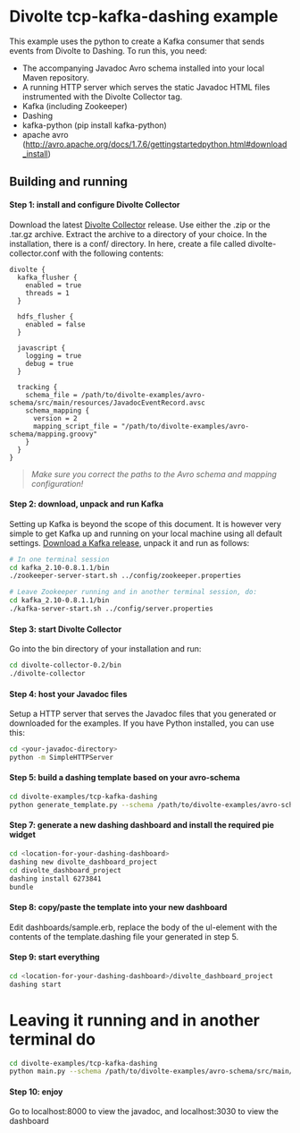 Divolte tcp-kafka-dashing example
==================================

This example uses the python to create a Kafka consumer that sends events from Divolte to Dashing. To run this, you need:
- The accompanying Javadoc Avro schema installed into your local Maven repository.
- A running HTTP server which serves the static Javadoc HTML files instrumented with the Divolte Collector tag.
- Kafka (including Zookeeper)
- Dashing
- kafka-python (pip install kafka-python)
- apache avro (http://avro.apache.org/docs/1.7.6/gettingstartedpython.html#download_install)

## Building and running

#### Step 1: install and configure Divolte Collector
Download the latest [Divolte Collector](https://github.com/divolte/divolte-collector) release. Use either the .zip or the .tar.gz archive. Extract the archive to a directory of your choice. In the installation, there is a conf/ directory. In here, create a file called divolte-collector.conf with the following contents:
```hocon
divolte {
  kafka_flusher {
    enabled = true
    threads = 1
  }

  hdfs_flusher {
    enabled = false
  }

  javascript {
    logging = true
    debug = true
  }

  tracking {
    schema_file = /path/to/divolte-examples/avro-schema/src/main/resources/JavadocEventRecord.avsc
    schema_mapping {
      version = 2
      mapping_script_file = "/path/to/divolte-examples/avro-schema/mapping.groovy"
    }
  }
}
```
> *Make sure you correct the paths to the Avro schema and mapping configuration!*

#### Step 2: download, unpack and run Kafka
Setting up Kafka is beyond the scope of this document. It is however very simple to get Kafka up and running on your local machine using all default settings. [Download a Kafka release](https://www.apache.org/dyn/closer.cgi?path=/kafka/0.8.1.1/kafka_2.10-0.8.1.1.tgz), unpack it and run as follows:
```sh
# In one terminal session
cd kafka_2.10-0.8.1.1/bin
./zookeeper-server-start.sh ../config/zookeeper.properties

# Leave Zookeeper running and in another terminal session, do:
cd kafka_2.10-0.8.1.1/bin
./kafka-server-start.sh ../config/server.properties
```
#### Step 3: start Divolte Collector
Go into the bin directory of your installation and run:
```sh
cd divolte-collector-0.2/bin
./divolte-collector
```

#### Step 4: host your Javadoc files
Setup a HTTP server that serves the Javadoc files that you generated or downloaded for the examples. If you have Python installed, you can use this:
```sh
cd <your-javadoc-directory>
python -m SimpleHTTPServer
```

#### Step 5: build a dashing template based on your avro-schema
```sh
cd divolte-examples/tcp-kafka-dashing
python generate_template.py --schema /path/to/divolte-examples/avro-schema/src/main/resources/JavadocEventRecord.avsc
```

#### Step 7: generate a new dashing dashboard and install the required pie widget
```sh
cd <location-for-your-dashing-dashboard>
dashing new divolte_dashboard_project
cd divolte_dashboard_project
dashing install 6273841
bundle
```

#### Step 8: copy/paste the template into your new dashboard
Edit dashboards/sample.erb, replace the body of the ul-element with the contents of the template.dashing file your generated in step 5.  

#### Step 9: start everything
```sh
cd <location-for-your-dashing-dashboard>/divolte_dashboard_project
dashing start
```
# Leaving it running and in another terminal do
```sh
cd divolte-examples/tcp-kafka-dashing
python main.py --schema /path/to/divolte-examples/avro-schema/src/main/resources/JavadocEventRecord.avsc 
```

#### Step 10: enjoy
Go to localhost:8000 to view the javadoc, and localhost:3030 to view the dashboard
